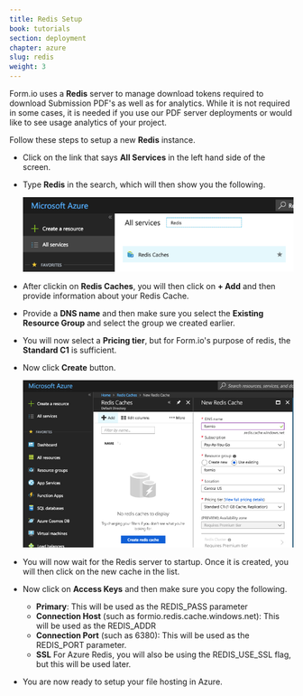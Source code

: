 ```yaml
---
title: Redis Setup
book: tutorials
section: deployment
chapter: azure
slug: redis
weight: 3
---
```

Form.io uses a **Redis** server to manage download tokens required to download Submission PDF's as well as for analytics. While it is not required in some cases, it is needed if you use our PDF server deployments or would like to see usage analytics of your project.

Follow these steps to setup a new **Redis** instance.

 - Click on the link that says **All Services** in the left hand side of the screen.
 - Type **Redis** in the search, which will then show you the following.
 
   ![](/assets/img/integrations/azure/redis-search.png)
   
 - After clickin on **Redis Caches**, you will then click on **+ Add** and then provide information about your Redis Cache.
 - Provide a **DNS name** and then make sure you select the **Existing Resource Group** and select the group we created earlier.
 - You will now select a **Pricing tier**, but for Form.io's purpose of redis, the **Standard C1** is sufficient.
 - Now click **Create** button.
 
   ![](/assets/img/integrations/azure/redis-create.png)
   
 - You will now wait for the Redis server to startup. Once it is created, you will then click on the new cache in the list.
 - Now click on **Access Keys** and then make sure you copy the following.

   - **Primary**: This will be used as the REDIS_PASS parameter
   - **Connection Host** (such as formio.redis.cache.windows.net): This will be used as the REDIS_ADDR
   - **Connection Port** (such as 6380): This will be used as the REDIS_PORT parameter.
   - **SSL** For Azure Redis, you will also be using the REDIS_USE_SSL flag, but this will be used later.
 
 - You are now ready to setup your file hosting in Azure.